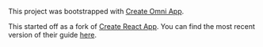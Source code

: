 This project was bootstrapped with [Create Omni App](https://github.com/Omniroot/create-omni-app).

This started off as a fork of [Create React App](https://github.com/facebookincubator/create-react-app).
You can find the most recent version of their guide [here](https://github.com/facebookincubator/create-react-app/blob/master/packages/react-scripts/template/README.md).
